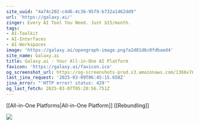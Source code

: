```yaml
---
site_uuid: "4a74c202-c4d6-4c36-95f9-b732a1462dd9"
url: 'https://galaxy.ai/'
zinger: Every AI Tool You Need. Just $15/month.
tags:
- AI-Toolkit
- AI-Interfaces
- AI-Workspaces
image: 'https://galaxy.ai/opengraph-image.png?a2d81d6c0fdbaed4'
site_name: Galaxy.ai
title: Galaxy.ai - Your All-in-One AI Platform
favicon: 'https://galaxy.ai/favicon.ico'
og_screenshot_url: https://og-screenshots-prod.s3.amazonaws.com/1366x768/80/false/b947f97e1c97731cfe8a0cd2518fb889b4e5ac0ff77c743d82c38847e5f646ca.jpeg
last_jina_request: '2025-03-09T06:45:15.658Z'
jina_error: "'HTTP error! status: 429'"
og_last_fetch: 2025-03-07T05:20:56.751Z
---
```

[[All-in-One Platforms|All-in-One Platform]]
[[Rebundling]]

![](https://i.imgur.com/43Bg9Uz.png)

